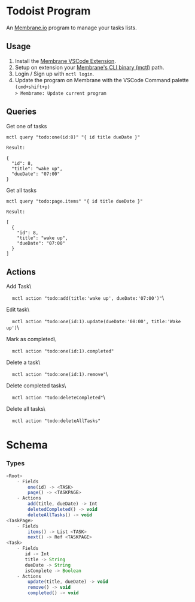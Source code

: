 # Todoist Program

An [Membrane.io](https://membrane.io/) program to manage your tasks lists.

## Usage

1. Install the [Membrane VSCode Extension](https://marketplace.visualstudio.com/items?itemName=membrane.membrane).
2. Setup on extension your [Membrane's CLI binary (mctl)](https://membrane.io/download) path.
3. Login / Sign up with ```mctl login```.
4. Update the program on Membrane with the VSCode Command palette `(cmd+shift+p)`\
  ```> Membrame: Update current program```

## Queries
Get one of tasks
```
mctl query "todo:one(id:8)" "{ id title dueDate }"

Result:

{
  "id": 8,
  "title": "wake up",
  "dueDate": "07:00"
}
```

Get all tasks
```
mctl query "todo:page.items" "{ id title dueDate }"

Result:

[
  {
    "id": 8,
    "title": "wake up",
    "dueDate": "07:00"
  }
]
```

## Actions

Add Task\

$~~~~$`mctl action "todo:add(title:'wake up', dueDate:'07:00')"`\

Edit task\

$~~~~$`mctl action "todo:one(id:1).update(dueDate:'08:00', title:'Wake up')`\

Mark as completed\

$~~~~$`mctl action "todo:one(id:1).completed"`

Delete a task\

$~~~~$`mctl action "todo:one(id:1).remove"`\

Delete completed tasks\

$~~~~$`mctl action "todo:deleteCompleted"`\

Delete all tasks\

$~~~~$`mctl action "todo:deleteAllTasks"`

# Schema

### Types
```javascript
<Root>
    - Fields
        one(id) -> <TASK>
        page() -> <TASKPAGE>
    - Actions
        add(title, dueDate) -> Int
        deletedCompleted() -> void
        deleteAllTasks() -> void
<TaskPage>
    - Fields
        items() -> List <TASK>
        next() -> Ref <TASKPAGE>
<Task>
    - Fields
       id -> Int
       title -> String
       dueDate -> String
       isComplete -> Boolean
    - Actions
        update(title, dueDate) -> void
        remove() -> void
        completed() -> void
```